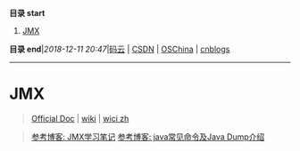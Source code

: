 **目录 start**

1. [JMX](#jmx)

**目录 end**|_2018-12-11 20:47_|[码云](https://gitee.com/gin9) | [CSDN](http://blog.csdn.net/kcp606) | [OSChina](https://my.oschina.net/kcp1104) | [cnblogs](http://www.cnblogs.com/kuangcp)
****************************************

# JMX
> [Official Doc](https://www.oracle.com/technetwork/java/javase/tech/javamanagement-140525.html) | [wiki](https://en.wikipedia.org/wiki/Java_Management_Extensions) | [wici zh](https://zh.wikipedia.org/zh-hans/JMX)

> [参考博客: JMX学习笔记](https://www.jianshu.com/p/414647c1179e)
> [参考博客: java常见命令及Java Dump介绍](http://www.cnblogs.com/kongzhongqijing/articles/5534624.html)

